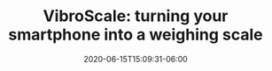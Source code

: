 ---
title: "VibroScale: turning your smartphone into a weighing scale"
date: 2020-06-15T15:09:31-06:00
draft: false
cover_image: "/img/vibroscale.jpg"
has_link: true
link: "https://dl.acm.org/doi/10.1145/3410530.3414397"
link_label: "Paper"
has_github_link: true
github_link: "https://github.com/HAbitsLab/vibroscale"
has_youtube_link: true
youtube_link: "https://www.youtube.com/watch?v=wpbQsTqDq5o"

---